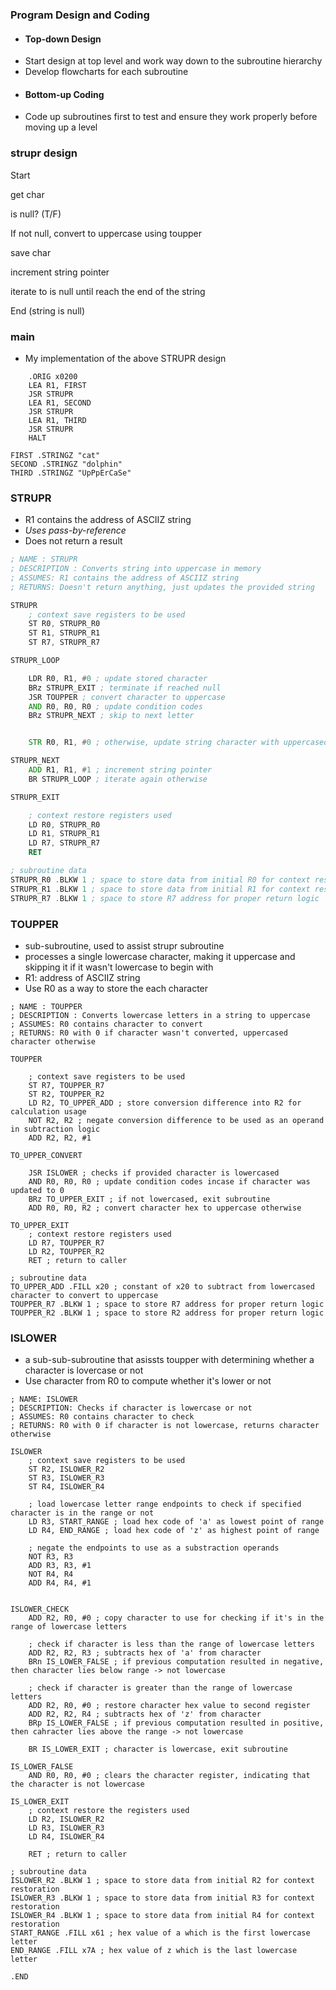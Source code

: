 ### Program Design and Coding
- #### Top-down Design
- Start design at top level and work way down to the subroutine hierarchy
- Develop flowcharts for each subroutine
- #### Bottom-up Coding
- Code up subroutines first to test and ensure they work properly before moving up a level

### strupr design
Start

get char

is null? (T/F)

If not null, convert to uppercase using toupper

save char

increment string pointer

iterate to is null until reach the end of the string

End (string is null)

### main
- My implementation of the above STRUPR design
```
	.ORIG x0200
	LEA R1, FIRST
	JSR STRUPR
	LEA R1, SECOND
	JSR STRUPR
	LEA R1, THIRD
	JSR STRUPR
	HALT

FIRST .STRINGZ "cat"
SECOND .STRINGZ "dolphin"
THIRD .STRINGZ "UpPpErCaSe"
```
### STRUPR
- R1 contains the address of ASCIIZ string
- *Uses pass-by-reference*
- Does not return a result
```asm
; NAME : STRUPR
; DESCRIPTION : Converts string into uppercase in memory
; ASSUMES: R1 contains the address of ASCIIZ string
; RETURNS: Doesn't return anything, just updates the provided string

STRUPR
	; context save registers to be used
	ST R0, STRUPR_R0 
	ST R1, STRUPR_R1
	ST R7, STRUPR_R7

STRUPR_LOOP

	LDR R0, R1, #0 ; update stored character
	BRz STRUPR_EXIT ; terminate if reached null
	JSR TOUPPER ; convert character to uppercase
	AND R0, R0, R0 ; update condition codes
	BRz STRUPR_NEXT ; skip to next letter


	STR R0, R1, #0 ; otherwise, update string character with uppercased version of it

STRUPR_NEXT
	ADD R1, R1, #1 ; increment string pointer
	BR STRUPR_LOOP ; iterate again otherwise

STRUPR_EXIT

	; context restore registers used
	LD R0, STRUPR_R0
	LD R1, STRUPR_R1
	LD R7, STRUPR_R7
	RET

; subroutine data
STRUPR_R0 .BLKW 1 ; space to store data from initial R0 for context restoration
STRUPR_R1 .BLKW 1 ; space to store data from initial R1 for context restoration
STRUPR_R7 .BLKW 1 ; space to store R7 address for proper return logic
```

### TOUPPER
- sub-subroutine, used to assist strupr subroutine
- processes a single lowercase character, making it uppercase and skipping it if it wasn't lowercase to begin with
- R1: address of ASCIIZ string
- Use R0 as a way to store the each character
```
; NAME : TOUPPER
; DESCRIPTION : Converts lowercase letters in a string to uppercase
; ASSUMES: R0 contains character to convert 
; RETURNS: R0 with 0 if character wasn't converted, uppercased character otherwise

TOUPPER

	; context save registers to be used
	ST R7, TOUPPER_R7
	ST R2, TOUPPER_R2
	LD R2, TO_UPPER_ADD ; store conversion difference into R2 for calculation usage
	NOT R2, R2 ; negate conversion difference to be used as an operand in subtraction logic
	ADD R2, R2, #1

TO_UPPER_CONVERT

	JSR ISLOWER ; checks if provided character is lowercased
	AND R0, R0, R0 ; update condition codes incase if character was updated to 0
	BRz TO_UPPER_EXIT ; if not lowercased, exit subroutine
	ADD R0, R0, R2 ; convert character hex to uppercase otherwise

TO_UPPER_EXIT
	; context restore registers used
	LD R7, TOUPPER_R7 
	LD R2, TOUPPER_R2
	RET ; return to caller

; subroutine data
TO_UPPER_ADD .FILL x20 ; constant of x20 to subtract from lowercased character to convert to uppercase
TOUPPER_R7 .BLKW 1 ; space to store R7 address for proper return logic
TOUPPER_R2 .BLKW 1 ; space to store R2 address for proper return logic

```

### ISLOWER
- a sub-sub-subroutine that asissts toupper with determining whether a character is lovercase or not
- Use character from R0 to compute whether it's lower or not
```
; NAME: ISLOWER
; DESCRIPTION: Checks if character is lowercase or not
; ASSUMES: R0 contains character to check
; RETURNS: R0 with 0 if character is not lowercase, returns character otherwise

ISLOWER
	; context save registers to be used
	ST R2, ISLOWER_R2
	ST R3, ISLOWER_R3
	ST R4, ISLOWER_R4

	; load lowercase letter range endpoints to check if specified character is in the range or not
	LD R3, START_RANGE ; load hex code of 'a' as lowest point of range
	LD R4, END_RANGE ; load hex code of 'z' as highest point of range

	; negate the endpoints to use as a substraction operands
	NOT R3, R3
	ADD R3, R3, #1
	NOT R4, R4
	ADD R4, R4, #1


ISLOWER_CHECK
	ADD R2, R0, #0 ; copy character to use for checking if it's in the range of lowercase letters
	
	; check if character is less than the range of lowercase letters
	ADD R2, R2, R3 ; subtracts hex of 'a' from character
	BRn IS_LOWER_FALSE ; if previous computation resulted in negative, then character lies below range -> not lowercase

	; check if character is greater than the range of lowercase letters
	ADD R2, R0, #0 ; restore character hex value to second register
	ADD R2, R2, R4 ; subtracts hex of 'z' from character
	BRp IS_LOWER_FALSE ; if previous computation resulted in positive, then cahracter lies above the range -> not lowercase

	BR IS_LOWER_EXIT ; character is lowercase, exit subroutine

IS_LOWER_FALSE
	AND R0, R0, #0 ; clears the character register, indicating that the character is not lowercase

IS_LOWER_EXIT
	; context restore the registers used
	LD R2, ISLOWER_R2
	LD R3, ISLOWER_R3
	LD R4, ISLOWER_R4
	
	RET ; return to caller

; subroutine data
ISLOWER_R2 .BLKW 1 ; space to store data from initial R2 for context restoration
ISLOWER_R3 .BLKW 1 ; space to store data from initial R3 for context restoration
ISLOWER_R4 .BLKW 1 ; space to store data from initial R4 for context restoration
START_RANGE .FILL x61 ; hex value of a which is the first lowercase letter
END_RANGE .FILL x7A ; hex value of z which is the last lowercase letter

.END
```

